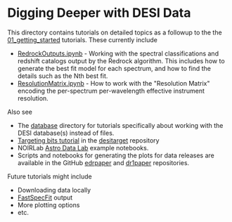 # Digging Deeper with DESI Data

This directory contains tutorials on detailed topics as a followup to the
the [01_getting_started](../01_getting_started) tutorials.  These currently include

  * [RedrockOutputs.ipynb](RedrockOutputs.ipynb) - Working with the spectral classifications and redshift
    catalogs output by the Redrock algorithm.  This includes how to generate the best fit model for each
    spectrum, and how to find the details such as the Nth best fit.
  * [ResolutionMatrix.ipynb](ResolutionMatrix.ipynb) - How to work with the "Resolution Matrix" encoding
    the per-spectrum per-wavelength effective instrument resolution.

Also see

  * The [database](../database/README.md) directory for tutorials specifically about working with the
    DESI database(s) instead of files.
  * [Targeting bits tutorial](https://github.com/desihub/desitarget/blob/main/doc/nb/target-selection-bits-and-bitmasks.ipynb)
    in the [desitarget](https://github.com/desihub/tutorials) repository
  * NOIRLab [Astro Data Lab](https://github.com/astro-datalab/notebooks-latest/tree/master/03_ScienceExamples/DESI/) example notebooks.
  * Scripts and notebooks for generating the plots for data releases are available in the GitHub
    [edrpaper](https://github.com/desihub/edrpaper) and [dr1paper](https://github.com/desihub/dr1paper) repositories.


Future tutorials might include

  * Downloading data locally
  * [FastSpecFit](https://github.com/desihub/fastspecfit) output
  * More plotting options
  * etc.

